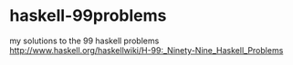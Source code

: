 haskell-99problems
==================

my solutions to the 99 haskell problems http://www.haskell.org/haskellwiki/H-99:_Ninety-Nine_Haskell_Problems
